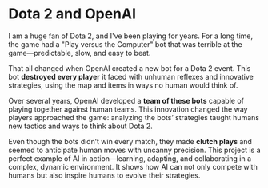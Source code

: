# Dota 2 and OpenAI

I am a huge fan of Dota 2, and I've been playing for years. For a long time, the game had a "Play versus the Computer" bot that was terrible at the game—predictable, slow, and easy to beat.  

That all changed when OpenAI created a new bot for a Dota 2 event. This bot **destroyed every player** it faced with unhuman reflexes and innovative strategies, using the map and items in ways no human would think of.  

Over several years, OpenAI developed a **team of these bots** capable of playing together against human teams. This innovation changed the way players approached the game: analyzing the bots’ strategies taught humans new tactics and ways to think about Dota 2.  

Even though the bots didn’t win every match, they made **clutch plays** and seemed to anticipate human moves with uncanny precision. This project is a perfect example of AI in action—learning, adapting, and collaborating in a complex, dynamic environment. It shows how AI can not only compete with humans but also inspire humans to evolve their strategies.
